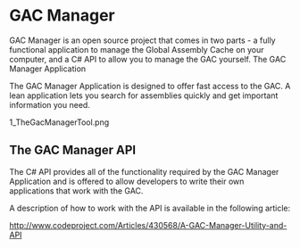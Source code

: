 # GAC Manager

GAC Manager is an open source project that comes in two parts - a fully functional application to manage the Global Assembly Cache on your computer, and a C# API to allow you to manage the GAC yourself.
The GAC Manager Application

The GAC Manager Application is designed to offer fast access to the GAC. A lean application lets you search for assemblies quickly and get important information you need.

1_TheGacManagerTool.png

## The GAC Manager API

The C# API provides all of the functionality required by the GAC Manager Application and is offered to allow developers to write their own applications that work with the GAC.

A description of how to work with the API is available in the following article:

http://www.codeproject.com/Articles/430568/A-GAC-Manager-Utility-and-API
